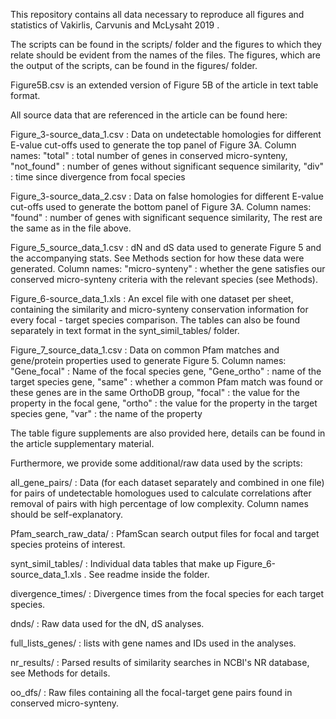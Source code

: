 This repository contains all data necessary to reproduce all figures and statistics of Vakirlis, Carvunis and McLysaht 2019 .

The scripts can be found in the scripts/ folder and the figures to which they relate should be evident from the names of the files.
The figures, which are the output of the scripts, can be found in the figures/ folder. 

Figure5B.csv is an extended version of Figure 5B of the article in text table format.

All source data that are referenced in the article can be found here:

Figure_3-source_data_1.csv : Data on undetectable homologies for different E-value cut-offs used to generate the top panel of Figure 3A.
Column names: "total" : total number of genes in conserved micro-synteny, "not_found" : number of genes without significant sequence similarity, "div" : time since divergence from focal species

Figure_3-source_data_2.csv : Data on false homologies for different E-value cut-offs used to generate the bottom panel of Figure 3A.
Column names: "found" : number of genes with significant sequence similarity, The rest are the same as in the file above. 

Figure_5_source_data_1.csv : dN and dS data used to generate Figure 5 and the accompanying stats. See Methods section for how these data were generated.
Column names: "micro-synteny" : whether the gene satisfies our conserved micro-synteny criteria with the relevant species (see Methods).

Figure_6-source_data_1.xls : An excel file with one dataset per sheet, containing the similarity and micro-synteny conservation information for every focal - target species comparison. The tables can also be found separately in text format in the synt_simil_tables/ folder.

Figure_7_source_data_1.csv : Data on common Pfam matches and gene/protein properties used to generate Figure 5.
Column names: "Gene_focal" : Name of the focal species gene, "Gene_ortho" : name of the target species gene, "same" : whether a common Pfam match was found or these genes are in the same OrthoDB group, "focal" : the value for the property in the focal gene, "ortho" : the value for the property in the target species gene, "var" : the name of the property

The table figure supplements are also provided here, details can be found in the article supplementary material.

Furthermore, we provide some additional/raw data used by the scripts:

all_gene_pairs/ : Data (for each dataset separately and combined in one file) for pairs of undetectable homologues used to calculate correlations after removal of pairs with high percentage of low complexity.
Column names should be self-explanatory.

Pfam_search_raw_data/ : PfamScan search output files for focal and target species proteins of interest.

synt_simil_tables/ : Individual data tables that make up Figure_6-source_data_1.xls . See readme inside the folder. 

divergence_times/ : Divergence times from the focal species for each target species.

dnds/ : Raw data used for the dN, dS analyses.

full_lists_genes/ : lists with gene names and IDs used in the analyses.

nr_results/ : Parsed results of similarity searches in NCBI's NR database, see Methods for details.

oo_dfs/ : Raw files containing all the focal-target gene pairs found in conserved micro-synteny.







  
